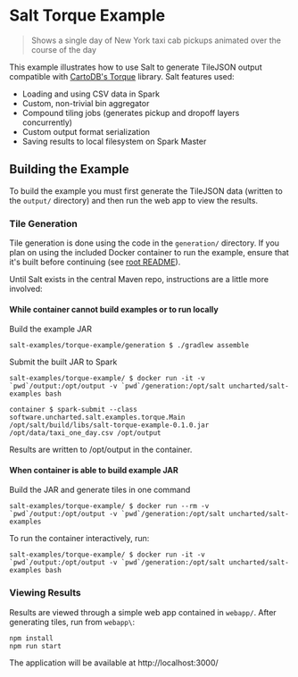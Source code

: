# Salt Torque Example

> Shows a single day of New York taxi cab pickups animated over the course of the day

This example illustrates how to use Salt to generate TileJSON output compatible with [CartoDB's Torque](https://github.com/CartoDB/Torque) library. Salt features used:

 - Loading and using CSV data in Spark
 - Custom, non-trivial bin aggregator
 - Compound tiling jobs (generates pickup and dropoff layers concurrently)
 - Custom output format serialization
 - Saving results to local filesystem on Spark Master

## Building the Example
To build the example you must first generate the TileJSON data (written to the `output/` directory) and then run the web app to view the results.

### Tile Generation

Tile generation is done using the code in the `generation/` directory. If you plan on using the included Docker container to run the example, ensure that it's built before continuing (see [root README](../README.md)).

Until Salt exists in the central Maven repo, instructions are a little more involved:

#### While container cannot build examples or to run locally

Build the example JAR
```
salt-examples/torque-example/generation $ ./gradlew assemble
```

Submit the built JAR to Spark
```
salt-examples/torque-example/ $ docker run -it -v `pwd`/output:/opt/output -v `pwd`/generation:/opt/salt uncharted/salt-examples bash

container $ spark-submit --class software.uncharted.salt.examples.torque.Main /opt/salt/build/libs/salt-torque-example-0.1.0.jar /opt/data/taxi_one_day.csv /opt/output
```

Results are written to /opt/output in the container.


#### When container is able to build example JAR

Build the JAR and generate tiles in one command
```
salt-examples/torque-example/ $ docker run --rm -v `pwd`/output:/opt/output -v `pwd`/generation:/opt/salt uncharted/salt-examples
```

To run the container interactively, run:
```
salt-examples/torque-example/ $ docker run -it -v `pwd`/output:/opt/output -v `pwd`/generation:/opt/salt uncharted/salt-examples bash
```

### Viewing Results

Results are viewed through a simple web app contained in `webapp/`. After generating tiles, run from `webapp\`:

```
npm install
npm run start
```

The application will be available at http://localhost:3000/
